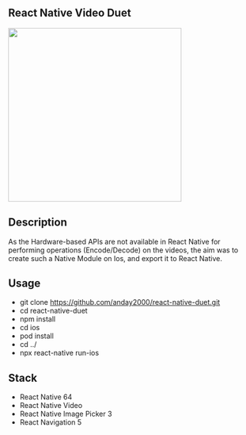 ## React Native Video Duet

<img src="./public/demo.gif" width="350"/>

## Description

As the Hardware-based APIs are not available in React Native for performing operations (Encode/Decode) on the videos, the aim was to create such a Native Module on Ios, and export it to React Native.

## Usage

- git clone https://github.com/anday2000/react-native-duet.git
- cd react-native-duet
- npm install
- cd ios
- pod install
- cd ../
- npx react-native run-ios

## Stack

- React Native 64
- React Native Video
- React Native Image Picker 3
- React Navigation 5

